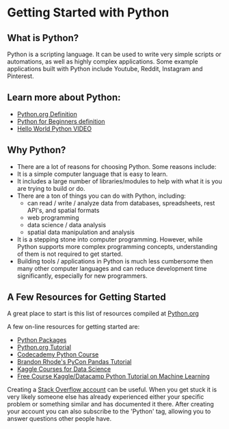 # Getting Started with Python

## What is Python?
Python is a scripting language. It can be used to write very simple scripts or automations, as well as highly complex applications. Some example applications built with Python include Youtube, Reddit, Instagram and Pinterest.

## Learn more about Python:
- [Python.org Definition](https://www.python.org/doc/essays/blurb/)
- [Python for Beginners definition](http://www.pythonforbeginners.com/learn-python/what-is-python/)
- [Hello World Python VIDEO](https://www.youtube.com/watch?v=aXKVOLwpDg8)

## Why Python?
- There are a lot of reasons for choosing Python. Some reasons include:
- It is a simple computer language that is easy to learn.
- It includes a large number of libraries/modules to help with what it is you are trying to build or do.
- There are a ton of things you can do with Python, including:
    - can read / write / analyze data from databases, spreadsheets, rest API's, and spatial formats
    - web programming
    - data science / data analysis
    - spatial data manipulation and analysis
- It is a stepping stone into computer programming. However, while Python supports more complex programming concepts, understanding of them is not required to get started.
- Building tools / applications in Python is much less cumbersome then many other computer languages and can reduce development time significantly, especially for new programmers.

## A Few Resources for Getting Started
A great place to start is this list of resources compiled at [Python.org](https://wiki.python.org/moin/BeginnersGuide/Programmers)

A few on-line resources for getting started are:
- [Python Packages](https://ubc-mds.github.io/py-pkgs/setup.html)
- [Python.org Tutorial](https://docs.python.org/3/tutorial/)
- [Codecademy Python Course](https://www.codecademy.com/catalog/language/python)
- [Brandon Rhode's PyCon Pandas Tutorial](https://github.com/brandon-rhodes/pycon-pandas-tutorial)
- [Kaggle Courses for Data Science](https://www.kaggle.com/learn/overview)
- [Free Course Kaggle/Datacamp Python Tutorial on Machine Learning](https://www.datacamp.com/courses/kaggle-python-tutorial-on-machine-learning)

Creating a [Stack Overflow account](https://stackoverflow.com/) can be useful. When you get stuck it is very likely someone else has already experienced either your specific problem or something similar and has documented it there. After creating your account you can also subscribe to the 'Python' tag, allowing you to answer questions other people have.
